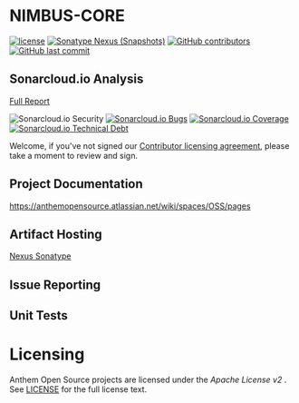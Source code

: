 # NIMBUS-CORE

[![license](https://img.shields.io/github/license/openanthem/nimbus-core.svg)]() [![Sonatype Nexus (Snapshots)](https://img.shields.io/nexus/s/https/oss.sonatype.org/com.antheminc.oss/nimbus.core.parent.svg)](https://oss.sonatype.org/#nexus-search;quick~com.antheminc.oss) [![GitHub contributors](https://img.shields.io/github/contributors/openanthem/nimbus-core.svg)]() [![GitHub last commit](https://img.shields.io/github/last-commit/openanthem/nimbus-core.svg)]() 

## Sonarcloud.io Analysis
[Full Report](https://sonarcloud.io/dashboard?id=com.antheminc.oss%3Animbus.core.parent)

![Sonarcloud.io Security](https://sonarcloud.io/api/project_badges/measure?project=com.antheminc.oss%3Animbus.core.parent&metric=security_rating)
[![Sonarcloud.io Bugs](https://sonarcloud.io/api/project_badges/measure?project=com.antheminc.oss%3Animbus.core.parent&metric=bugs)]() 
[![Sonarcloud.io Coverage](https://sonarcloud.io/api/project_badges/measure?project=com.antheminc.oss%3Animbus.core.parent&metric=coverage)]() [![Sonarcloud.io Technical Debt](https://sonarcloud.io/api/project_badges/measure?project=com.antheminc.oss%3Animbus.core.parent&metric=sqale_index)]() 

Welcome, if you've not signed our [Contributor licensing agreement](https://cla-oss.herokuapp.com/), please take a moment to review and sign.

## Project Documentation
https://anthemopensource.atlassian.net/wiki/spaces/OSS/pages

## Artifact Hosting
[Nexus Sonatype](https://oss.sonatype.org/#nexus-search;quick~com.antheminc.oss)

## Issue Reporting

## Unit Tests

Licensing
=========
Anthem Open Source projects are licensed under the *Apache License v2* . See
[LICENSE](https://github.com/openanthem/oss-base/blob/master/LICENSE) for the full
license text.
